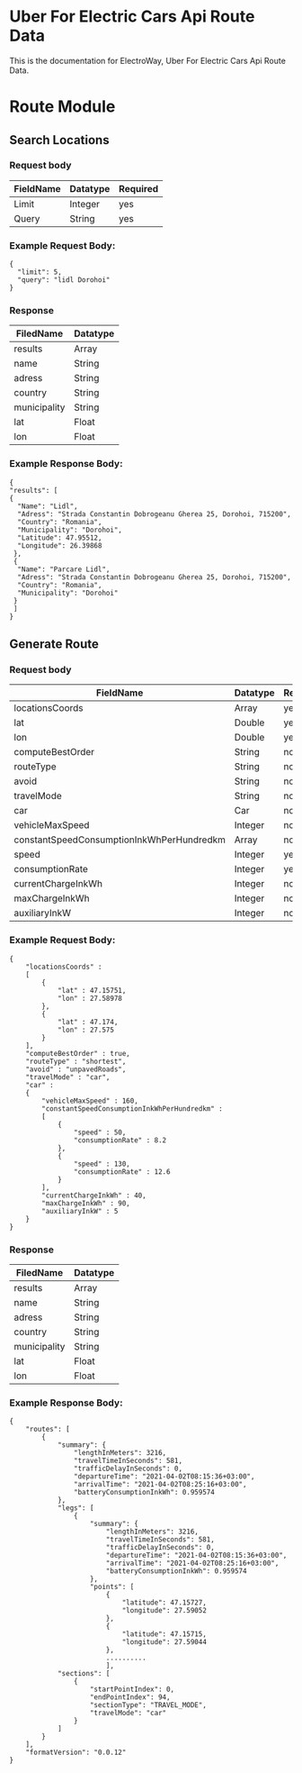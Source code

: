 # Uber For Electric Cars Api Route Data

This is the documentation for ElectroWay, Uber For Electric Cars Api Route Data.

# Route Module

## Search Locations

### Request body
| FieldName | Datatype | Required |
| ----------- | ----------- | ----- |
| Limit | Integer |  yes |
| Query | String |  yes |

### Example Request Body:
```
{
  "limit": 5,
  "query": "lidl Dorohoi"
}
```

### Response

| FiledName | Datatype | 
| ----------- | ----------- |
| results| Array |
| name | String |
| adress | String |
| country | String |
| municipality | String |
| lat | Float |
| lon | Float |

### Example Response Body:
```
{
"results": [
{
  "Name": "Lidl",
  "Adress": "Strada Constantin Dobrogeanu Gherea 25, Dorohoi, 715200",
  "Country": "Romania",
  "Municipality": "Dorohoi",
  "Latitude": 47.95512,
  "Longitude": 26.39868
 },
 {
  "Name": "Parcare Lidl",
  "Adress": "Strada Constantin Dobrogeanu Gherea 25, Dorohoi, 715200",
  "Country": "Romania",
  "Municipality": "Dorohoi"
 }
 ]
}
```

## Generate Route

### Request body
| FieldName | Datatype | Required |
| ----------- | ----------- | ----- |
| locationsCoords | Array |  yes |
|  lat | Double |  yes |
|  lon | Double |  yes |
| computeBestOrder | String |  no |`enter code here`
| routeType | String |  no |
| avoid | String |  no |
| travelMode | String |  no |
| car | Car |  no |
| vehicleMaxSpeed | Integer |  no |
| constantSpeedConsumptionInkWhPerHundredkm | Array |  no |
| speed | Integer |  yes |
| consumptionRate | Integer |  yes |
| currentChargeInkWh | Integer |  no |
| maxChargeInkWh | Integer |  no |
| auxiliaryInkW | Integer |  no |

### Example Request Body:
```
{
    "locationsCoords" :
    [
        {
            "lat" : 47.15751,
            "lon" : 27.58978
        },
        {
            "lat" : 47.174,
            "lon" : 27.575
        }
    ],
    "computeBestOrder" : true,
    "routeType" : "shortest",
    "avoid" : "unpavedRoads",
    "travelMode" : "car",
    "car" :
    {
        "vehicleMaxSpeed" : 160,
        "constantSpeedConsumptionInkWhPerHundredkm" :
        [
            {
                "speed" : 50,
                "consumptionRate" : 8.2
            },
            {
                "speed" : 130,
                "consumptionRate" : 12.6
            }
        ],
        "currentChargeInkWh" : 40,
        "maxChargeInkWh" : 90,
        "auxiliaryInkW" : 5
    }
}
```

### Response

| FiledName | Datatype | 
| ----------- | ----------- |
| results| Array |
| name | String |
| adress | String |
| country | String |
| municipality | String |
| lat | Float |
| lon | Float |

### Example Response Body:
```
{
    "routes": [
        {
            "summary": {
                "lengthInMeters": 3216,
                "travelTimeInSeconds": 581,
                "trafficDelayInSeconds": 0,
                "departureTime": "2021-04-02T08:15:36+03:00",
                "arrivalTime": "2021-04-02T08:25:16+03:00",
                "batteryConsumptionInkWh": 0.959574
            },
            "legs": [
                {
                    "summary": {
                        "lengthInMeters": 3216,
                        "travelTimeInSeconds": 581,
                        "trafficDelayInSeconds": 0,
                        "departureTime": "2021-04-02T08:15:36+03:00",
                        "arrivalTime": "2021-04-02T08:25:16+03:00",
                        "batteryConsumptionInkWh": 0.959574
                    },
                    "points": [
                        {
                            "latitude": 47.15727,
                            "longitude": 27.59052
                        },
                        {
                            "latitude": 47.15715,
                            "longitude": 27.59044
                        },
                        ..........
                        ],
            "sections": [
                {
                    "startPointIndex": 0,
                    "endPointIndex": 94,
                    "sectionType": "TRAVEL_MODE",
                    "travelMode": "car"
                }
            ]
        }
    ],
    "formatVersion": "0.0.12"
}
